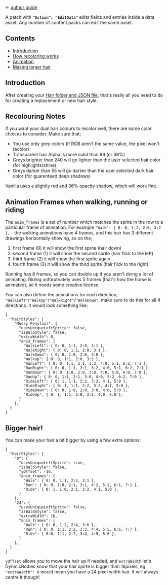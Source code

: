 ﻿← [author guide](../author-guide.md)

A patch with **`"Action": "EditData"`** edits fields and entries inside a data asset. Any number of
content packs can edit the same asset.

## Contents
* [Introduction](#introduction)
* [How recoloring works](#recoloring-notes)
* [Animation](#animation-frames-when-walking-running-or-riding)
* [Making larger hair](#bigger-hair)

## Introduction
After creating your [Hair folder and JSON file](../author-guide.md#hair), that's really all you need to
do for creating a replacement or new hair style.

## Recolouring Notes
If you want your dual hair colours to recolor well, there are some color choices to consider. Make sure that;
*   You use only grey colors (if RGB aren't the same value, the pixel won't recolor)
*   Transparent hair Alpha is more solid than 99 (or 39%)
*   Greys brighter than 240 will go lighter than the user selected hair color (for highlights/shine)
*   Greys darker than 55 will go darker than the user selected dark hair color (for guarenteed deep shadows)

Vanilla uses a slightly red and 36% opacity shadow, which will work fine.

## Animation Frames when walking, running or riding
The `anim_frames` is a set of number which matches the sprite in the row to a particular frame
of animation. For example `"Walk": { 0: 0, 1:1, 2:0, 3:2 },` - the walking animations have 4 frames,
and this hair has 3 different drawings horizontally showing, so on the;
1.  first frame (0) it will show the first sprite (hair down)
2.  second frame (1) it will show the second sprite (hair flick to the left)
3.  third frame (2) it will show the first sprite again
4.  fourth frame (3) it will show the third sprite (hair flick to the right)

Running has 8 frames, so you can double up if you aren't doing a lot of animating. Riding unforutnately
uses 5 frames (that's how the horse is animated), so it needs some creative license.

You can also define the animations for each direction, `"WalkLeft"`/`"WalkUp"`/`"WalkRight"`/`"WalkDown"`,
make sure to do this for all 4 directions. It would look something like;
```
﻿{
  "hairStyles": {
    "Messy Ponytail": {
      "usesUniqueLeftSprite": false,
      "isBaldStyle": false,
      "extraWidth": 8,
      "anim_frames": {
        "WalkLeft": { 0: 0, 1:1, 2:0, 3:1 },
        "WalkRight": { 0: 0, 1:1, 2:0, 3:1 },
        "WalkDown": { 0: 0, 1:0, 2:0, 3:0 },
        "WalkUp": { 0: 0, 1:1, 2:0, 3:2 },
        "RunLeft": { 0: 0, 1:1, 2:1, 3:2, 4:0, 5:1, 6:2, 7:1 },
        "RunRight": { 0: 0, 1:1, 2:1, 3:2, 4:0, 5:1, 6:2, 7:1 },
        "RunDown": { 0: 0, 1:0, 2:0, 3:0, 4:0, 5:0, 6:0, 7:0 },
        "RunUp": { 0: 0, 1:1, 2:1, 3:0, 4:0, 5:2, 6:2, 7:0 },
        "RideLeft": { 0: 1, 1:1, 2:2, 3:2, 4:1, 5:0 },
        "RideRight": { 0: 1, 1:1, 2:2, 3:2, 4:1, 5:0 },
        "RideDown": { 0: 0, 1:0, 2:0, 3:0, 4:0, 5:0 },
        "RideUp": { 0: 1, 1:1, 2:0, 3:2, 4:0, 5:0 },
      }
    },
  }
}
 ```

## Bigger hair!
You can make your hair a bit bigger by using a few extra options;
```
﻿{
  "hairStyles": {
    "8": {
      "usesUniqueLeftSprite": true,
      "isBaldStyle": false,
      "yOffset": -16,
      "anim_frames": {
        "Walk": { 0: 0, 1:1, 2:2, 3:1 },
        "Run": { 0: 0, 1:0, 2:1, 3:1, 4:2, 5:2, 6:1, 7:1 },
        "Ride": { 0: 1, 1:0, 2:1, 3:2, 4:1, 5:0 },
      }
    },
    "24": {
      "usesUniqueLeftSprite": false,
      "isBaldStyle": false,
      "extraWidth": 16,
      "anim_frames": {
        "Walk": { 0: 0, 1:2, 2:4, 3:6 },
        "Run": { 0: 0, 1:1, 2:2, 3:3, 4:4, 5:5, 6:6, 7:7 },
        "Ride": { 0:0, 1:1, 2:2, 3:4, 4:5, 5:6 },
      }
    },
  }
}
```
`yOffset` allows you to move the hair up if needed, and `extraWidth` let's DynmicBodies know that
your hair spirte is bigger than 16pixels, eg `"extraWidth": 8` would mean you have a 24 pixel width
hair. It will always centre it though!